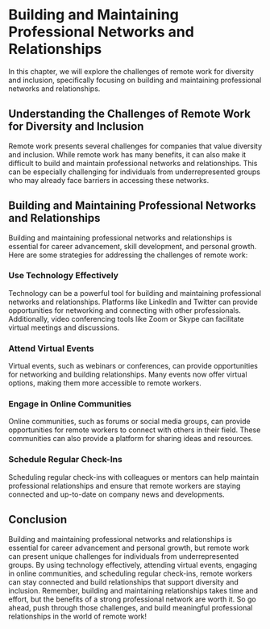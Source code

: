 # Building and Maintaining Professional Networks and Relationships

In this chapter, we will explore the challenges of remote work for diversity and inclusion, specifically focusing on building and maintaining professional networks and relationships.

Understanding the Challenges of Remote Work for Diversity and Inclusion
-----------------------------------------------------------------------

Remote work presents several challenges for companies that value diversity and inclusion. While remote work has many benefits, it can also make it difficult to build and maintain professional networks and relationships. This can be especially challenging for individuals from underrepresented groups who may already face barriers in accessing these networks.

Building and Maintaining Professional Networks and Relationships
----------------------------------------------------------------

Building and maintaining professional networks and relationships is essential for career advancement, skill development, and personal growth. Here are some strategies for addressing the challenges of remote work:

### Use Technology Effectively

Technology can be a powerful tool for building and maintaining professional networks and relationships. Platforms like LinkedIn and Twitter can provide opportunities for networking and connecting with other professionals. Additionally, video conferencing tools like Zoom or Skype can facilitate virtual meetings and discussions.

### Attend Virtual Events

Virtual events, such as webinars or conferences, can provide opportunities for networking and building relationships. Many events now offer virtual options, making them more accessible to remote workers.

### Engage in Online Communities

Online communities, such as forums or social media groups, can provide opportunities for remote workers to connect with others in their field. These communities can also provide a platform for sharing ideas and resources.

### Schedule Regular Check-Ins

Scheduling regular check-ins with colleagues or mentors can help maintain professional relationships and ensure that remote workers are staying connected and up-to-date on company news and developments.

Conclusion
----------

Building and maintaining professional networks and relationships is essential for career advancement and personal growth, but remote work can present unique challenges for individuals from underrepresented groups. By using technology effectively, attending virtual events, engaging in online communities, and scheduling regular check-ins, remote workers can stay connected and build relationships that support diversity and inclusion. Remember, building and maintaining relationships takes time and effort, but the benefits of a strong professional network are worth it. So go ahead, push through those challenges, and build meaningful professional relationships in the world of remote work!
